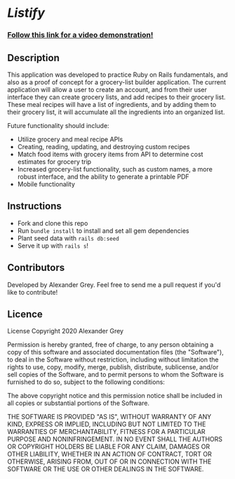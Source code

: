 # *Listify*

### [Follow this link for a video demonstration!](https://youtu.be/dEenBGEsh8A)

## Description

This application was developed to practice Ruby on Rails fundamentals, and also as a proof of concept for a grocery-list builder application.  The current application will allow a user to create an account, and from their user interface they can create grocery lists, and add recipes to their grocery list.  These meal recipes will have a list of ingredients, and by adding them to their grocery list, it will accumulate all the ingredients into an organized list.  

Future functionality should include:
- Utilize grocery and meal recipe APIs
- Creating, reading, updating, and destroying custom recipes
- Match food items with grocery items from API to determine cost estimates for grocery trip
- Increased grocery-list functionality, such as custom names, a more robust interface, and the ability to generate a printable PDF
- Mobile functionality


## Instructions

- Fork and clone this repo
- Run `bundle install` to install and set all gem dependencies
- Plant seed data with `rails db:seed`
- Serve it up with `rails s`!

## Contributors

Developed by Alexander Grey.  Feel free to send me a pull request if you'd like to contribute!

## Licence

License
Copyright 2020 Alexander Grey

Permission is hereby granted, free of charge, to any person obtaining a copy of this software and associated documentation files (the "Software"), to deal in the Software without restriction, including without limitation the rights to use, copy, modify, merge, publish, distribute, sublicense, and/or sell copies of the Software, and to permit persons to whom the Software is furnished to do so, subject to the following conditions:

The above copyright notice and this permission notice shall be included in all copies or substantial portions of the Software.

THE SOFTWARE IS PROVIDED "AS IS", WITHOUT WARRANTY OF ANY KIND, EXPRESS OR IMPLIED, INCLUDING BUT NOT LIMITED TO THE WARRANTIES OF MERCHANTABILITY, FITNESS FOR A PARTICULAR PURPOSE AND NONINFRINGEMENT. IN NO EVENT SHALL THE AUTHORS OR COPYRIGHT HOLDERS BE LIABLE FOR ANY CLAIM, DAMAGES OR OTHER LIABILITY, WHETHER IN AN ACTION OF CONTRACT, TORT OR OTHERWISE, ARISING FROM, OUT OF OR IN CONNECTION WITH THE SOFTWARE OR THE USE OR OTHER DEALINGS IN THE SOFTWARE.
